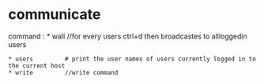 # communicate

command : 
    * wall          //for every users  ctrl+d then broadcastes to allloggedin users
    
    * users         # print the user names of users currently logged in to the current host
    * write         //write command


